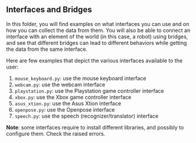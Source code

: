 ## Interfaces and Bridges

In this folder, you will find examples on what interfaces you can use and on how you can collect the data from them.
You will also be able to connect an interface with an element of the world (in this case, a robot) using bridges, 
and see that different bridges can lead to different behaviors while getting the data from the same interface. 

Here are few examples that depict the various interfaces available to the user:
1. `mouse_keyboard.py`: use the mouse keyboard interface
2. `webcam.py`: use the webcam interface
3. `playstation.py`: use the Playstation game controller interface
4. `xbox.py`: use the Xbox game controller interface
5. `asus_xtion.py`: use the Asus Xtion interface
6. `openpose.py`: use the Openpose interface
7. `speech.py`: use the speech (recognizer/translator) interface

**Note**: some interfaces require to install different libraries, and possibly to configure them. Check the raised errors.
